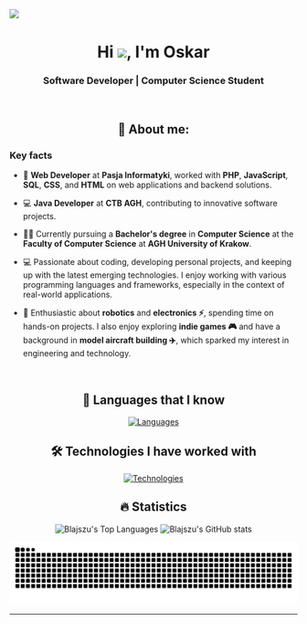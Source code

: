 ![](https://komarev.com/ghpvc/?username=Blajszu&color=brightgreen&style=flat-square&abbreviated=true)

<div align="center">

# Hi <img src="https://raw.githubusercontent.com/MartinHeinz/MartinHeinz/master/wave.gif" width="30px">, I'm Oskar

### Software Developer | Computer Science Student

<br>

## 👨 About me:

</div>

### Key facts

- 💼 **Web Developer** at **Pasja Informatyki**, worked with **PHP**, **JavaScript**, **SQL**, **CSS**, and **HTML** on web applications and backend solutions.

- 💻 **Java Developer** at **CTB AGH**, contributing to innovative software projects.

- 👨‍🎓 Currently pursuing a **Bachelor's degree** in **Computer Science** at the **Faculty of Computer Science** at **AGH University of Krakow**.

- 💻 Passionate about coding, developing personal projects, and keeping up with the latest emerging technologies. I enjoy working with various programming languages and frameworks, especially in the context of real-world applications.

- 🤖 Enthusiastic about **robotics** and **electronics ⚡**, spending time on hands-on projects. I also enjoy exploring **indie games 🎮** and have a background in **model aircraft building ✈️**, which sparked my interest in engineering and technology.

<br>
<div align="center">

## 🚀 Languages that I know

[![Languages](https://skillicons.dev/icons?i=py,java,c,cpp,cs,bash,r,rust,elixir,bootstrap,html,css,js,ts,php,mysql,react&perline=9)](https://skillicons.dev)

## 🛠️ Technologies I have worked with

[![Technologies](https://skillicons.dev/icons?i=arduino,docker,git,github,gradle,idea,linux,vscode,md,discord,ubuntu,raspberrypi,ps,regex&perline=7)](https://skillicons.dev)

## 🔥 Statistics

![Blajszu's Top Languages](https://github-readme-stats.vercel.app/api/top-langs/?username=Blajszu&theme=vue-dark&show_icons=true&hide_border=true&layout=compact&hide=jupyter%20notebook)
![Blajszu's GitHub stats](https://github-readme-stats.vercel.app/api?username=Blajszu&hide=stars&hide_rank=true&show_icons=true&icon_color=800480&title_color=41b883&bg_color=273849&hide_border=true&text_color=ffffff&text_bold=false)

<picture>
  <source media="(prefers-color-scheme: dark)" srcset="https://raw.githubusercontent.com/Blajszu/Blajszu/output/github-contribution-grid-snake-dark.svg" />
  <source media="(prefers-color-scheme: light)" srcset="https://raw.githubusercontent.com/Blajszu/Blajszu/output/github-contribution-grid-snake.svg" />
  <img alt="github-snake" src="https://raw.githubusercontent.com/Blajszu/Blajszu/output/github-contribution-grid-snake.svg" />
</picture>

</div>

---
